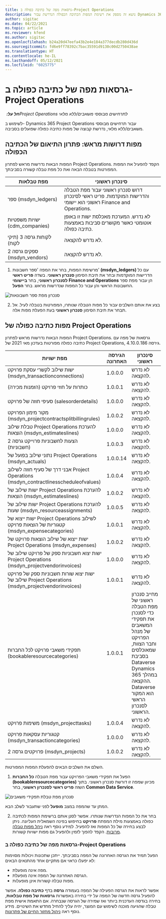 ```yaml
---
title: גרסאות מפה של כתיבה כפולה ב-Project Operations
description: נושא זה מספק את רשימת המפות הכתיבה הכפולה הנדרשת עבור Dynamics 365 Project Operations.
author: sigitac
ms.date: 04/22/2021
ms.topic: article
ms.reviewer: kfend
ms.author: sigitac
ms.openlocfilehash: b24a20d47eefa43b2e4e184a377decdb280d436d
ms.sourcegitcommit: fd6e9ff78392c7bac35591d9130c00d2750438ae
ms.translationtype: HT
ms.contentlocale: he-IL
ms.lasthandoff: 05/12/2021
ms.locfileid: "6025775"
---
```

# <a name="project-operations-dual-write-map-versions"></a>גרסאות מפה של כתיבה כפולה ב-Project Operations

_**חל על:** ‏Project Operations לתרחישים מבוססי משאבים/ללא מלאי_

לשימוש ב- Dynamics 365 Project Operations עבור תרחישים מבוססי משאבים/ללא מלאי, נדרשת קבוצה של מפות כתיבה כפולה שפועלים בסביבה. 

## <a name="prerequisite-maps-dual-write-orchestration-solution"></a>מפות דרושות מראש: פתרון התיאום של הכתיבה הכפולה

המפות הבאות נדרשות מראש לפתרון Project Operations. הקפד להפעיל את המפות המפורטות בטבלה הבאה ואת כל מפת טבלה קשורה בסביבתך.

| מפת טבלאות | סינכרון ראשוני |
| --- | --- |
| ספר (msdyn_ledgers) | דרוש סנכרון ראשוני עבור מפת הטבלה והדרישות המוקדמות. פריט ראשי לסינכרון ראשוני הוא יישומי Finance and Operations. |
| ישויות משפטיות (cdm_companies) | לא נדרש. המערכת מאכלסת ישות זו באופן אוטומטי כאשר מקושרים סביבות באמצעות כתיבה כפולה. |
| לקוחות גרסה 3 (תיקי לקוח) | לא נדרש להקצאה. |
| ספקים גרסה 2 (msdyn_vendors) | לא נדרש להקצאה. |

1. מרשימת המפות, בחר את המפה 'ספר חשבונות' **(‏‎‏‏msdyn‏‏\_ledgers)** עם כל הדרישות המוקדמות ובחר את תיבת הסימון **סנכרון ראשוני**. בשדה **פריט ראשי לסנכרון ראשוני**, בחר **ביישומי Finance and Operations** הן עבור מפת ספר החשבונות הראשי והן עבור כל המפות שנדרשות מראש. בחר **הפעל**.

![סנכרון מפת ספר חשבונאות](media/DW6.png)

2. בצע את אותם השלבים עבור כל מפות הטבלה שנותרו, המפורטות בטבלה לעיל. אל תבחר את תיבת הסימון **סנכרון ראשוני** בעת הפעלת מפות אלה.

## <a name="project-operations-dual-write-maps"></a>מפות כתיבה כפולה של Project Operations

המפות הבאות נדרשות מראש לפתרון Project Operations. גרסאות של מפה עם כתיבה כפולה מפורטות בעדכון מאי 2021 של Project Operations, גירסה 4.10.0.186.

| **מפת ישויות** | **הגירסה האחרונה** | **סינכרון ראשוני** |
| --- | --- | --- |
| ‏‫ישות שילוב לקשרי עסקת פרויקט‬ (msdyn\_transactionconnections) | 1.0.0.0 | לא נדרש להקצאה. |
| כותרות על חוזי פרויקט (הזמנות מכירה) | 1.0.0.1 | לא נדרש להקצאה. |
| סעיפי חוזה של פרויקט (salesorderdetails) | 1.0.0.0 | לא נדרש להקצאה. |
| מקור מימון הפרויקט (msdyn_projectcontractsplitbillingrules) | 1.0.0.2 | לא נדרש להקצאה. |
| טבלת שילוב Project Operations להערכת הוצאות (msdyn\_estimateslines) | 1.0.0.0 | לא נדרש להקצאה. |
| הצעות לחשבוניות פרוייקט גרסה 2 (חשבוניות) | 1.0.0.3 | לא נדרש להקצאה. |
| נתוני שילוב בפועל של Project Operations ‏(msdyn_actuals) | 1.0.0.14 | לא נדרש להקצאה. |
| אבני דרך של סעיף חוזה לשילוב Project Operations‏ (msdyn_contractlinesscheduleofvalues) | 1.0.0.4 | לא נדרש להקצאה. |
| ישות שילוב של Project Operations להערכת הוצאות (msdyn_estimateslines) | 1.0.0.2 | לא נדרש להקצאה. |
| ישות שילוב של Project Operations להערכת שעות (msdyn_resourceassignments) | 1.0.0.5 | לא נדרש להקצאה. |
| ישות ייצוא של Project Operations לשילוב קטגוריות של הוצאות פרויקט (msdyn_expensecategories) | 1.0.0.1 | לא נדרש להקצאה. |
| ישות ייצוא של שילוב הוצאות פרויקט של Project Operations ‏(msdyn_expenses) | 1.0.0.2 | לא נדרש להקצאה. |
| ישות יצוא חשבוניות ספק של פרויקט שילוב של Project Operations (msdyn_projectvendorinvoices‎)‎ | 1.0.0.0 | לא נדרש להקצאה. |
| ישות יצוא שורות חשבוניות ספק של פרויקט שילוב של Project Operations (msdyn_projectvendorinvoices‎)‎ | 1.0.0.1 | לא נדרש להקצאה. |
| תפקידי משאבי פרויקט לכל החברות (bookableresourcecategories) | 1.0.0.1 | מחייב סנכרון ראשוני של מפת הטבלה כדי לסנכרן את תפקידי המשאבים של מנהל הפרויקט וחבר הצוות, שמאוכלסים בסביבת Dataverse Dynamics 365 במהלך ההקצאה. Dataverse הוא המקור הראשי לסנכרון הראשוני. |
| משימות פרויקט (msdyn_projecttasks) | 1.0.0.4 | לא נדרש להקצאה. |
| קטגוריות עסקאות פרויקט (msdyn_transactioncategories) | 1.0.0.0 | לא נדרש להקצאה. |
| פרויקטים גרסה 2 (msdyn_projects) | 1.0.0.2 | לא נדרש להקצאה. |

השלם את השלבים הבאים להפעלת המפות המפורטות.

1. הפעל את תפקידי משאבי הפרויקט עבור מפת הטבלה **כל החברות (bookableresourcecategories)** מכיוון שמפה זו דורשת סנכרון ראשוני. בתוך השזה **פריט ראשי לסנכרון ראשוני**, בחר **Common Data Service**. 

 ![סנכרון מפת טבלת תפקידי משאבים](media/6ResourceInitialSync.jpg)

 המתן עד שהמפה במצב **מופעל** לפני שתעבור לשלב הבא.

2. בחר את כל המפות הנדרשות שנותרו. אפשר לסנן אותם ברשימת המפות לכתיבה כפולה באמצעות מילת המפתח **פרויקט** בחיפוש בפינה השמאלית העליונה. ניתן לבצע בחירה של כל המפות ואז להפעיל. למידע נוסף ראה [ניהל מפות טבלה מרובות](/dynamics365/fin-ops-core/dev-itpro/data-entities/dual-write/multiple-entity-maps). הקפד להפוך לזמין ולהפעיל גם מפות ישויות קשורות.

### <a name="project-operations-dual-write-map-versions"></a>גרסאות מפה של כתיבה כפולה ב-Project Operations

הפעל תמיד את הגרסה האחרונה של המפה בסביבתך. ייתכן שתכונות ויכולות מסוימות לא יפעלו כראוי אם מתקיים אחד מהתנאים הבאים:

- מפה אינה מופעלת.
- הגרסה האחרונה של המפה אינה מופעלת. 
- מפות טבלה קשורות אינן מופעלות.

אפשר לראות את הגרסה הפעילה של המפה בעמודה **גרסה** בדף **כתיבה כפולה**. אפשר להפעיל גרסה חדשה של המפה על ידי בחירה באפשרות **גרסאות של מפת טבלאות**, בחירה בגדסה העדכנית ביותר ואז שמירה של הגרסה שנבחרה. אם התאמת אישית מפת טבלה שהגיעה מוכנה לשימוש עם המוצר, יהיה עליך להחיל מחדש את השינויים. מידע נוסף ראה [ניהול מחזור החיים של פתרונות](/dynamics365/fin-ops-core/dev-itpro/data-entities/dual-write/app-lifecycle-management).
